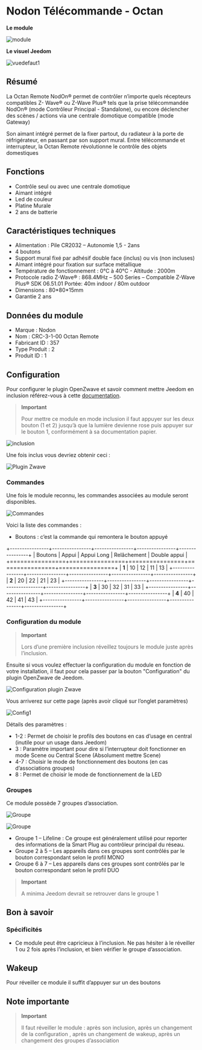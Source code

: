 # Nodon Télécommande - Octan

**Le module**

![module](images/nodon.octan/module.jpg)

**Le visuel Jeedom**

![vuedefaut1](images/nodon.octan/vuedefaut1.jpg)

## Résumé

La Octan Remote NodOn® permet de contrôler n’importe quels récepteurs compatibles Z- Wave® ou Z-Wave Plus® tels que la prise télécommandée NodOn® (mode Contrôleur Principal - Standalone), ou encore déclencher des scènes / actions via une centrale domotique compatible (mode Gateway)

Son aimant intégré permet de la fixer partout, du radiateur à la porte de réfrigérateur, en passant par son support mural. Entre télécommande et interrupteur, la Octan Remote révolutionne le contrôle des objets domestiques

## Fonctions

-   Contrôle seul ou avec une centrale domotique
-   Aimant intégré
-   Led de couleur
-   Platine Murale
-   2 ans de batterie

## Caractéristiques techniques

-   Alimentation : Pile CR2032 – Autonomie 1,5 - 2ans
-   4 boutons
-   Support mural fixé par adhésif double face (inclus) ou vis (non incluses)
-   Aimant intégré pour fixation sur surface métallique
-   Température de fonctionnement : 0°C à 40°C - Altitude : 2000m
-   Protocole radio Z-Wave® : 868.4MHz – 500 Series – Compatible Z-Wave Plus® SDK 06.51.01 Portée: 40m indoor / 80m outdoor
-   Dimensions : 80\*80\*15mm
-   Garantie 2 ans

## Données du module

-   Marque : Nodon
-   Nom : CRC-3-1-00 Octan Remote
-   Fabricant ID : 357
-   Type Produit : 2
-   Produit ID : 1

## Configuration

Pour configurer le plugin OpenZwave et savoir comment mettre Jeedom en inclusion référez-vous à cette [documentation](https://doc.jeedom.com/fr_FR/plugins/automation%20protocol/openzwave/).

> **Important**
>
> Pour mettre ce module en mode inclusion il faut appuyer sur les deux bouton (1 et 2) jusqu’à que la lumière devienne rose puis appuyer sur le bouton 1, conformément à sa documentation papier.

![inclusion](images/nodon.octan/inclusion.jpg)

Une fois inclus vous devriez obtenir ceci :

![Plugin Zwave](images/nodon.octan/information.jpg)

### Commandes

Une fois le module reconnu, les commandes associées au module seront disponibles.

![Commandes](images/nodon.octan/commandes.jpg)

Voici la liste des commandes :

-   Boutons : c’est la commande qui remontera le bouton appuyé

+----------------+----------------+----------------+----------------+----------------+
| Boutons        | Appui          | Appui Long     | Relâchement    | Double appui   |
+================+================+================+================+================+
| **1**          | 10             | 12             | 11             | 13             |
+----------------+----------------+----------------+----------------+----------------+
| **2**          | 20             | 22             | 21             | 23             |
+----------------+----------------+----------------+----------------+----------------+
| **3**          | 30             | 32             | 31             | 33             |
+----------------+----------------+----------------+----------------+----------------+
| **4**          | 40             | 42             | 41             | 43             |
+----------------+----------------+----------------+----------------+----------------+

### Configuration du module

> **Important**
>
> Lors d’une première inclusion réveillez toujours le module juste après l’inclusion.

Ensuite si vous voulez effectuer la configuration du module en fonction de votre installation, il faut pour cela passer par la bouton "Configuration" du plugin OpenZwave de Jeedom.

![Configuration plugin Zwave](images/plugin/bouton_configuration.jpg)

Vous arriverez sur cette page (après avoir cliqué sur l’onglet paramètres)

![Config1](images/nodon.octan/config1.jpg)

Détails des paramètres :

-   1-2 : Permet de choisir le profils des boutons en cas d’usage en central (inutile pour un usage dans Jeedom)
-   3 : Paramètre important pour dire si l’interrupteur doit fonctionner en mode Scene ou Central Scene (Absolument mettre Scene)
-   4-7 : Choisir le mode de fonctionnement des boutons (en cas d’associations groupes)
-   8 : Permet de choisir le mode de fonctionnement de la LED

### Groupes

Ce module possède 7 groupes d’association.

![Groupe](images/nodon.octan/groupe.jpg)

![Groupe](images/nodon.octan/groupe2.jpg)

-   Groupe 1 – Lifeline : Ce groupe est généralement utilisé pour reporter des informations de la Smart Plug au contrôleur principal du réseau.
-   Groupe 2 à 5 – Les appareils dans ces groupes sont contrôlés par le bouton correspondant selon le profil MONO
-   Groupe 6 à 7 – Les appareils dans ces groupes sont contrôlés par le bouton correspondant selon le profil DUO

> **Important**
>
> A minima Jeedom devrait se retrouver dans le groupe 1

## Bon à savoir

### Spécificités

-   Ce module peut être capricieux à l’inclusion. Ne pas hésiter à le réveiller 1 ou 2 fois après l’inclusion, et bien vérifier le groupe d’association.

## Wakeup

Pour réveiller ce module il suffit d’appuyer sur un des boutons

## Note importante

> **Important**
>
> Il faut réveiller le module : après son inclusion, après un changement de la configuration , après un changement de wakeup, après un changement des groupes d’association
